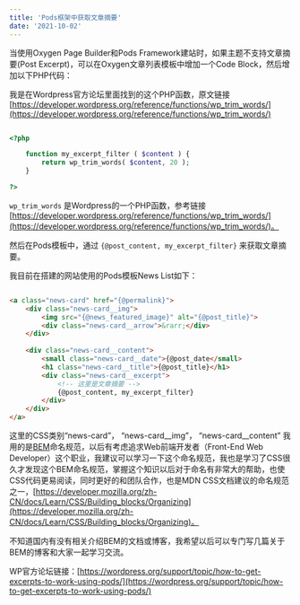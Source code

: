 ```yaml
---
title: 'Pods框架中获取文章摘要'
date: '2021-10-02'
---
```



当使用Oxygen Page Builder和Pods Framework建站时，如果主题不支持文章摘要(Post Excerpt)，可以在Oxygen文章列表模板中增加一个Code Block，然后增加以下PHP代码：

我是在Wordpress官方论坛里面找到的这个PHP函数，原文链接[https://developer.wordpress.org/reference/functions/wp_trim_words/](https://developer.wordpress.org/reference/functions/wp_trim_words/)

```php

<?php

    function my_excerpt_filter ( $content ) {
        return wp_trim_words( $content, 20 );
    }

?>

```
`wp_trim_words` 是Wordpress的一个PHP函数，参考链接[https://developer.wordpress.org/reference/functions/wp_trim_words/](https://developer.wordpress.org/reference/functions/wp_trim_words/)。

然后在Pods模板中，通过 `{@post_content, my_excerpt_filter}` 来获取文章摘要。

我目前在搭建的网站使用的Pods模板News List如下：

```HTML

<a class="news-card" href="{@permalink}">
    <div class="news-card__img">
        <img src="{@news_featured_image}" alt="{@post_title}">
        <div class="news-card__arrow">&rarr;</div>
    </div>
        
    <div class="news-card__content">
        <small class="news-card__date">{@post_date</small>
        <h1 class="news-card__title">{@post_title}</h1>
        <div class="news-card__excerpt">
            <!-- 这里是文章摘要 -->
            {@post_content, my_excerpt_filter}
        </div>
    </div>
</a>

```
这里的CSS类别“news-card”， “news-card__img”， “news-card__content” 我用的是[BEM](http://getbem.com/introduction/)命名规范，以后有考虑追求Web前端开发者（Front-End Web Developer）这个职业，我建议可以学习一下这个命名规范，我也是学习了CSS很久才发现这个BEM命名规范，掌握这个知识以后对于命名有非常大的帮助，也使CSS代码更易阅读，同时更好的和团队合作，也是MDN CSS文档建议的命名规范之一，[https://developer.mozilla.org/zh-CN/docs/Learn/CSS/Building_blocks/Organizing](https://developer.mozilla.org/zh-CN/docs/Learn/CSS/Building_blocks/Organizing)。

不知道国内有没有相关介绍BEM的文档或博客，我希望以后可以专门写几篇关于BEM的博客和大家一起学习交流。

WP官方论坛链接：[https://wordpress.org/support/topic/how-to-get-excerpts-to-work-using-pods/](https://wordpress.org/support/topic/how-to-get-excerpts-to-work-using-pods/)

